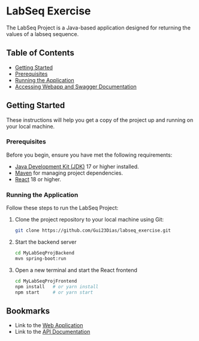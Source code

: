 # LabSeq Exercise

The LabSeq Project is a Java-based application designed for returning the values of a labseq sequence.

## Table of Contents
- [Getting Started](#getting-started)
- [Prerequisites](#prerequisites)
- [Running the Application](#running-the-application)
- [Accessing Webapp and Swagger Documentation](#bookmarks)

## Getting Started

These instructions will help you get a copy of the project up and running on your local machine.

### Prerequisites

Before you begin, ensure you have met the following requirements:
- [Java Development Kit (JDK)](https://www.oracle.com/java/technologies/javase-downloads.html) 17 or higher installed.
- [Maven](https://maven.apache.org/download.cgi) for managing project dependencies.
- [React](https://reactjs.org/) 18 or higher.

### Running the Application

Follow these steps to run the LabSeq Project:

1. Clone the project repository to your local machine using Git:

   ```bash
   git clone https://github.com/Gui23Dias/labseq_exercise.git

2. Start the backend server

   ```bash
   cd MyLabSeqProjBackend
   mvn spring-boot:run

3. Open a new terminal and start the React frontend

    ```bash
    cd MyLabSeqProjFrontend
    npm install   # or yarn install
    npm start     # or yarn start

## Bookmarks

- Link to the [Web Application](http://localhost:3000/)
- Link to the [API Documentation](http://localhost:8080/swagger.html)


